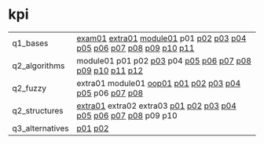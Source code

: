 # kpi

|                 |                                                                                                                                                                                                                                                                                                 |
|-----------------|-------------------------------------------------------------------------------------------------------------------------------------------------------------------------------------------------------------------------------------------------------------------------------------------------|
| q1_bases        | [exam01](q1_bases/exam01) [extra01](q1_bases/extra01) [module01](q1_bases/module01) p01 [p02](q1_bases/p02) [p03](q1_bases/p03) [p04](q1_bases/p04) [p05](q1_bases/p05) [p06](q1_bases/p06) [p07](q1_bases/p07) [p08](q1_bases/p08) [p09](q1_bases/p09) [p10](q1_bases/p10) [p11](q1_bases/p11) |
| q2_algorithms   | module01 p01 p02 [p03](q2_algorithms/p03) p04 [p05](q2_algorithms/p05) [p06](q2_algorithms/p06) [p07](q2_algorithms/p07) [p08](q2_algorithms/p08) [p09](q2_algorithms/p09) [p10](q2_algorithms/p10) [p11](q2_algorithms/p11) [p12](q2_algorithms/p12)                                           |
| q2_fuzzy        | extra01 module01 [oop01](q2_fuzzy/oop01) [p01](q2_fuzzy/p01) [p02](q2_fuzzy/p02) [p03](q2_fuzzy/p03) [p04](q2_fuzzy/p04) [p05](q2_fuzzy/p05) p06 [p07](q2_fuzzy/p07) [p08](q2_fuzzy/p08)                                                                                                        |
| q2_structures   | [extra01](q2_structures/extra01) extra02 extra03 [p01](q2_structures/p01) [p02](q2_structures/p02) [p03](q2_structures/p03) [p04](q2_structures/p04) [p05](q2_structures/p05) [p06](q2_structures/p06) [p07](q2_structures/p07) [p08](q2_structures/p08) p09 p10                                |
| q3_alternatives | [p01](q3_alternatives/p01) [p02](q3_alternatives/p02)                                                                                                                                                                                                                                           |
